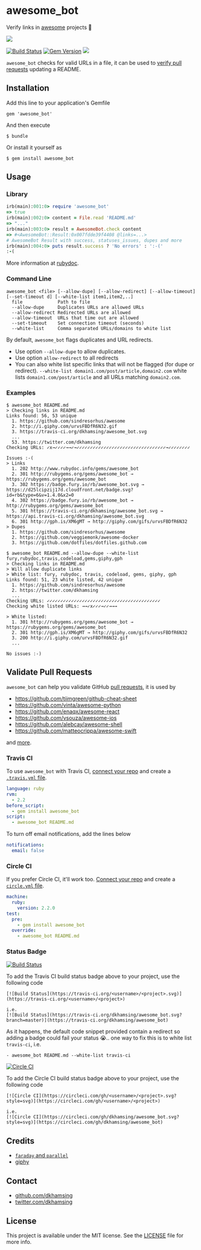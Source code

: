 # awesome_bot

Verify links in [awesome](https://github.com/sindresorhus/awesome) projects :rocket:

![](http://i.giphy.com/urvsFBDfR6N32.gif)

[![Build Status](https://travis-ci.org/dkhamsing/awesome_bot.svg)](https://travis-ci.org/dkhamsing/awesome_bot)
[![Gem Version](https://badge.fury.io/rb/awesome_bot.svg)](https://badge.fury.io/rb/awesome_bot)
[![](https://img.shields.io/badge/awesome-status-brightgreen.svg)](status.md)

`awesome_bot` checks for valid URLs in a file, it can be used to [verify pull requests](#validate-pull-requests) updating a README.

## Installation

Add this line to your application's Gemfile

    gem 'awesome_bot'

And then execute

    $ bundle

Or install it yourself as

    $ gem install awesome_bot

## Usage

### Library

```ruby
irb(main):001:0> require 'awesome_bot'
=> true
irb(main):002:0> content = File.read 'README.md'
=> "..."
irb(main):003:0> result = AwesomeBot.check content
=> #<AwesomeBot::Result:0x007fdde39f4408 @links=...>
# AwesomeBot Result with success, statuses_issues, dupes and more
irb(main):004:0> puts result.success ? 'No errors' : ':-('
:-(
```

More information at [rubydoc](http://www.rubydoc.info/gems/awesome_bot).

### Command Line

    awesome_bot <file> [--allow-dupe] [--allow-redirect] [--allow-timeout] [--set-timeout d] [--white-list item1,item2,..]
      file             Path to file
      --allow-dupe     Duplicates URLs are allowed URLs
      --allow-redirect Redirected URLs are allowed
      --allow-timeout  URLs that time out are allowed
      --set-timeout    Set connection timeout (seconds)
      --white-list     Comma separated URLs/domains to white list

By default, `awesome_bot` flags duplicates and URL redirects.

- Use option `--allow-dupe` to allow duplicates.
- Use option `allow-redirect` to all redirects
- You can also white list specific links that will not be flagged (for dupe or redirect). `--white-list domain1.com/post/article,domain2.com` white lists `domain1.com/post/article` and all URLs matching `domain2.com`.

### Examples

```shell
$ awesome_bot README.md
> Checking links in README.md
Links found: 56, 53 unique
  1. https://github.com/sindresorhus/awesome
  2. http://i.giphy.com/urvsFBDfR6N32.gif
  3. https://travis-ci.org/dkhamsing/awesome_bot.svg
  ...
  53. https://twitter.com/dkhamsing
Checking URLs: ✓x→✓✓✓✓→→✓→✓✓✓✓✓✓✓✓✓✓✓✓✓✓✓✓✓✓✓✓✓✓✓✓✓✓✓✓✓✓✓✓✓→✓✓✓✓✓✓✓✓

Issues :-(
> Links
  1. 202 http://www.rubydoc.info/gems/awesome_bot
  2. 301 http://rubygems.org/gems/awesome_bot → https://rubygems.org/gems/awesome_bot
  3. 302 https://badge.fury.io/rb/awesome_bot.svg → https://d25lcipzij17d.cloudfront.net/badge.svg?id=rb&type=6&v=1.4.0&x2=0
  4. 302 https://badge.fury.io/rb/awesome_bot → http://rubygems.org/gems/awesome_bot
  5. 301 https://travis-ci.org/dkhamsing/awesome_bot.svg → https://api.travis-ci.org/dkhamsing/awesome_bot.svg
  6. 301 http://gph.is/XM6gMT → http://giphy.com/gifs/urvsFBDfR6N32
> Dupes
  1. https://github.com/sindresorhus/awesome
  2. https://github.com/veggiemonk/awesome-docker
  3. https://github.com/dotfiles/dotfiles.github.com  
```

```shell
$ awesome_bot README.md --allow-dupe --white-list fury,rubydoc,travis,codeload,gems,giphy,gph
> Checking links in README.md
> Will allow duplicate links
> White list: fury, rubydoc, travis, codeload, gems, giphy, gph
Links found: 51, 23 white listed, 42 unique
  1. https://github.com/sindresorhus/awesome
  2. https://twitter.com/dkhamsing
  ...
Checking URLs: ✓✓✓✓✓✓✓✓✓✓✓✓✓✓✓✓✓✓✓✓✓✓✓✓✓✓✓✓✓✓✓✓✓✓✓✓✓✓✓✓✓✓
Checking white listed URLs: →→✓x✓✓✓→✓✓→→→

> White listed:
  1. 301 http://rubygems.org/gems/awesome_bot → https://rubygems.org/gems/awesome_bot
  2. 301 http://gph.is/XM6gMT → http://giphy.com/gifs/urvsFBDfR6N32
  3. 200 http://i.giphy.com/urvsFBDfR6N32.gif
  ...

No issues :-)
```

## Validate Pull Requests

`awesome_bot` can help you validate GitHub [pull requests](https://github.com/dkhamsing/open-source-ios-apps/pull/159), it is used by

- https://github.com/tiimgreen/github-cheat-sheet
- https://github.com/vinta/awesome-python
- https://github.com/enaqx/awesome-react
- https://github.com/vsouza/awesome-ios
- https://github.com/alebcay/awesome-shell
- https://github.com/matteocrippa/awesome-swift

and [more](status.md).


### Travis CI

To use `awesome_bot` with Travis CI, [connect your repo](https://travis-ci.org/) and create a [`.travis.yml` file](https://github.com/dkhamsing/open-source-ios-apps/blob/master/.travis.yml).

```yml
language: ruby
rvm:
  - 2.2
before_script:
  - gem install awesome_bot
script:
  - awesome_bot README.md
```

To turn off email notifications, add the lines below

```yml
notifications:
  email: false
```

### Circle CI

If you prefer Circle CI, it'll work too. [Connect your repo](https://circleci.com/) and create a [`circle.yml` file](https://github.com/tmcw/awesome-geojson).

```yml
machine:
  ruby:
    version: 2.2.0
test:
  pre:
    - gem install awesome_bot
  override:
    - awesome_bot README.md
```

### Status Badge

[![Build Status](https://travis-ci.org/unixorn/awesome-zsh-plugins.png)](https://travis-ci.org/unixorn/awesome-zsh-plugins)

To add the Travis CI build status badge above to your project, use the following code

```
[![Build Status](https://travis-ci.org/<username>/<project>.svg)](https://travis-ci.org/<username>/<project>)

i.e.
[![Build Status](https://travis-ci.org/dkhamsing/awesome_bot.svg?branch=master)](https://travis-ci.org/dkhamsing/awesome_bot)
```

As it happens, the default code snippet provided contain a redirect so adding a badge could fail your status :sob:.. one way to fix this is to white list `travis-ci`, i.e. 

```
- awesome_bot README.md --white-list travis-ci
```

[![Circle CI](https://circleci.com/gh/dkhamsing/awesome_bot.svg?style=svg)](https://circleci.com/gh/dkhamsing/awesome_bot)

To add the Circle CI build status badge above to your project, use the following code

```
[![Circle CI](https://circleci.com/gh/<username>/<project>.svg?style=svg)](https://circleci.com/gh/<username>/<project>)

i.e.
[![Circle CI](https://circleci.com/gh/dkhamsing/awesome_bot.svg?style=svg)](https://circleci.com/gh/dkhamsing/awesome_bot)
```

## Credits

- [`faraday` and `parallel`](awesome_bot.gemspec)
- [giphy](http://gph.is/XM6gMT)

## Contact

- [github.com/dkhamsing](https://github.com/dkhamsing)
- [twitter.com/dkhamsing](https://twitter.com/dkhamsing)

## License

This project is available under the MIT license. See the [LICENSE](LICENSE) file for more info.
